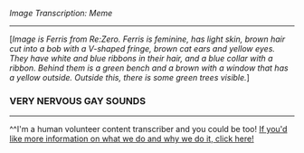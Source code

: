 *Image Transcription: Meme*

---

\[*Image is Ferris from Re:Zero. Ferris is feminine, has light skin, brown hair cut into a bob with a V-shaped fringe, brown cat ears and yellow eyes. They have white and blue ribbons in their hair, and a blue collar with a ribbon. Behind them is a green bench and a brown with a window that has a yellow outside. Outside this, there is some green trees visible.*]

### VERY NERVOUS GAY SOUNDS

---

^^I'm&#32;a&#32;human&#32;volunteer&#32;content&#32;transcriber&#32;and&#32;you&#32;could&#32;be&#32;too!&#32;[If&#32;you'd&#32;like&#32;more&#32;information&#32;on&#32;what&#32;we&#32;do&#32;and&#32;why&#32;we&#32;do&#32;it,&#32;click&#32;here!](https://www.reddit.com/r/TranscribersOfReddit/wiki/index)
